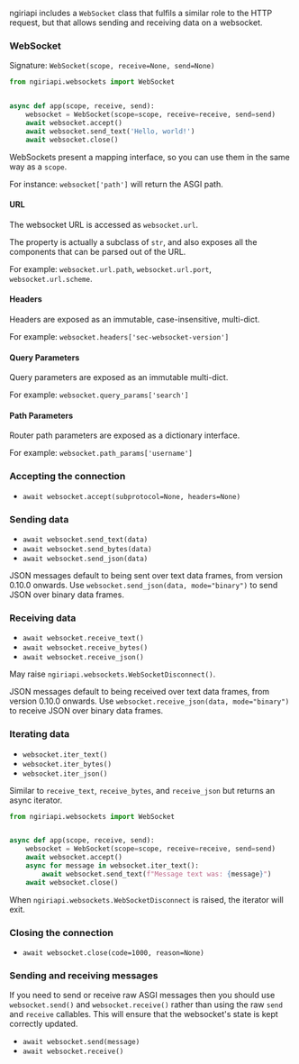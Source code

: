 
ngiriapi includes a `WebSocket` class that fulfils a similar role
to the HTTP request, but that allows sending and receiving data on a websocket.

### WebSocket

Signature: `WebSocket(scope, receive=None, send=None)`

```python
from ngiriapi.websockets import WebSocket


async def app(scope, receive, send):
    websocket = WebSocket(scope=scope, receive=receive, send=send)
    await websocket.accept()
    await websocket.send_text('Hello, world!')
    await websocket.close()
```

WebSockets present a mapping interface, so you can use them in the same
way as a `scope`.

For instance: `websocket['path']` will return the ASGI path.

#### URL

The websocket URL is accessed as `websocket.url`.

The property is actually a subclass of `str`, and also exposes all the
components that can be parsed out of the URL.

For example: `websocket.url.path`, `websocket.url.port`, `websocket.url.scheme`.

#### Headers

Headers are exposed as an immutable, case-insensitive, multi-dict.

For example: `websocket.headers['sec-websocket-version']`

#### Query Parameters

Query parameters are exposed as an immutable multi-dict.

For example: `websocket.query_params['search']`

#### Path Parameters

Router path parameters are exposed as a dictionary interface.

For example: `websocket.path_params['username']`

### Accepting the connection

* `await websocket.accept(subprotocol=None, headers=None)`

### Sending data

* `await websocket.send_text(data)`
* `await websocket.send_bytes(data)`
* `await websocket.send_json(data)`

JSON messages default to being sent over text data frames, from version 0.10.0 onwards.
Use `websocket.send_json(data, mode="binary")` to send JSON over binary data frames.

### Receiving data

* `await websocket.receive_text()`
* `await websocket.receive_bytes()`
* `await websocket.receive_json()`

May raise `ngiriapi.websockets.WebSocketDisconnect()`.

JSON messages default to being received over text data frames, from version 0.10.0 onwards.
Use `websocket.receive_json(data, mode="binary")` to receive JSON over binary data frames.

### Iterating data

* `websocket.iter_text()`
* `websocket.iter_bytes()`
* `websocket.iter_json()`

Similar to `receive_text`, `receive_bytes`, and `receive_json` but returns an
async iterator.

```python hl_lines="7-8"
from ngiriapi.websockets import WebSocket


async def app(scope, receive, send):
    websocket = WebSocket(scope=scope, receive=receive, send=send)
    await websocket.accept()
    async for message in websocket.iter_text():
        await websocket.send_text(f"Message text was: {message}")
    await websocket.close()
```

When `ngiriapi.websockets.WebSocketDisconnect` is raised, the iterator will exit.

### Closing the connection

* `await websocket.close(code=1000, reason=None)`

### Sending and receiving messages

If you need to send or receive raw ASGI messages then you should use
`websocket.send()` and `websocket.receive()` rather than using the raw `send` and
`receive` callables. This will ensure that the websocket's state is kept
correctly updated.

* `await websocket.send(message)`
* `await websocket.receive()`
